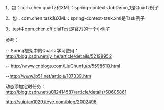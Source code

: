 1、包：com.chen.quartz和XML：spring-context-JobDemo_1是Quartz例子  

2、包：com.chen.task和XML：spring-context-task.xml是Task例子

3、test中com.chen.officialTest是官方的一个小例子  

参考：  

-- Spring框架中的Quartz学习使用：http://blog.csdn.net/jy_he/article/details/52198952  

-- http://www.cnblogs.com/LiuChunfu/p/5598610.html    

--http://www.jb51.net/article/107339.htm  

动态添加定时任务：http://blog.csdn.net/u012414587/article/details/50605861  

http://suipian1029.iteye.com/blog/2002496
